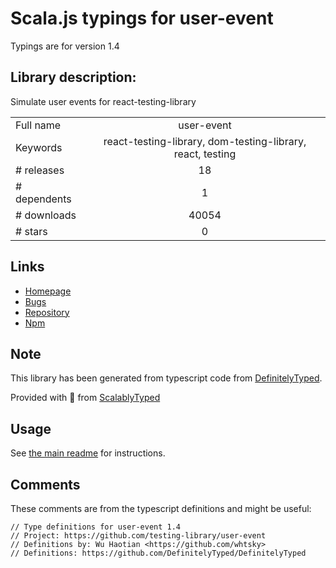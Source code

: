 
# Scala.js typings for user-event

Typings are for version 1.4

## Library description:
Simulate user events for react-testing-library

|                    |                 |
| ------------------ | :-------------: |
| Full name          | user-event |
| Keywords           | react-testing-library, dom-testing-library, react, testing |
| # releases         | 18 |
| # dependents       | 1 |
| # downloads        | 40054 |
| # stars            | 0 |

## Links
- [Homepage](https://github.com/Gpx/user-event#readme)
- [Bugs](https://github.com/Gpx/user-event/issues)
- [Repository](https://github.com/Gpx/user-event)
- [Npm](https://www.npmjs.com/package/user-event)
    


## Note
This library has been generated from typescript code from [DefinitelyTyped](https://definitelytyped.org).

Provided with :purple_heart: from [ScalablyTyped](https://github.com/oyvindberg/ScalablyTyped)

## Usage
See [the main readme](../../readme.md) for instructions.

## Comments

These comments are from the typescript definitions and might be useful:
```
// Type definitions for user-event 1.4
// Project: https://github.com/testing-library/user-event
// Definitions by: Wu Haotian <https://github.com/whtsky>
// Definitions: https://github.com/DefinitelyTyped/DefinitelyTyped

```

